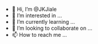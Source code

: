 - 👋 Hi, I’m @JKJiale
- 👀 I’m interested in ...
- 🌱 I’m currently learning ...
- 💞️ I’m looking to collaborate on ...
- 📫 How to reach me ...

<!---
JKJiale/JKJiale is a ✨ special ✨ repository because its `README.md` (this file) appears on your GitHub profile.
You can click the Preview link to take a look at your changes.
--->
